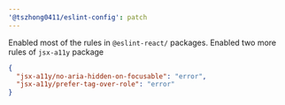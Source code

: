 ```yaml
---
'@tszhong0411/eslint-config': patch
---
```


Enabled most of the rules in `@eslint-react/` packages.
Enabled two more rules of `jsx-a11y` package

```json
{
  "jsx-a11y/no-aria-hidden-on-focusable": "error",
  "jsx-a11y/prefer-tag-over-role": "error"
}
```
